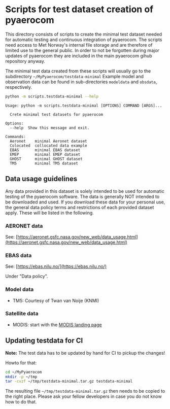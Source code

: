 # Scripts for test dataset creation of pyaerocom

This directory consists of scripts to create the minimal test dataset needed
for automatic testing and continuous integration of pyaerocom. The scripts need access to Met Norway's 
internal file storage and are therefore
of limited use to the general public. In order to not be forgotten during major updates of pyaerocom
they are included in the main pyaerocom gihub repository anyway.

The minimal test data created from these scripts will usually go to the subdirectory `~/MyPyaerocom/testdata-minimal`
Example model and observation data can be found in sub-directories `modeldata` and `obsdata`, respectively.

``` bash
python -m scripts.testdata-minimal --help
```

``` man
Usage: python -m scripts.testdata-minimal [OPTIONS] COMMAND [ARGS]...

  Crete minimal test datasets for pyaerocom

Options:
  --help  Show this message and exit.

Commands:
  Aeronet    minimal Aeronet dataset
  Colocated  collocated data example
  EBAS       minimal EBAS dataset
  EMEP       minimal EMEP dataset
  GHOST      minimal GHOST dataset
  TM5        minimal TM5 dataset
```

## Data usage guidelines

Any data provided in this dataset is solely intended to be used for automatic testing of the pyaerocom software.
The data is generally NOT intended to be downloaded and used. If you download these data for your personal use, the
general data policy terms and restrictions of each provided dataset apply. These will be listed in the following.

### AERONET data

See: [https://aeronet.gsfc.nasa.gov/new_web/data_usage.html](https://aeronet.gsfc.nasa.gov/new_web/data_usage.html)

### EBAS data

See: [https://ebas.nilu.no/](https://ebas.nilu.no/)

Under "Data policy".

### Model data

- TM5: Courtesy of Twan van Noije (KNMI)

### Satellite data

- MODIS: start with the [MODIS landing page](https://modis.gsfc.nasa.gov/data/)

## Updating testdata for CI

**Note:** The test data has to be updated by hand for CI to pickup the changes!

Howto for that:

``` bash
cd ~/MyPyaerocom
mkdir -p ~/tmp
tar -cvzf ~/tmp/testdata-minimal.tar.gz testdata-minimal
```

The resulting file `~/tmp/testdata-minimal.tar.gz` then needs to be copied to the right place.
Please ask your fellow developers in case you do not know how to do that.
